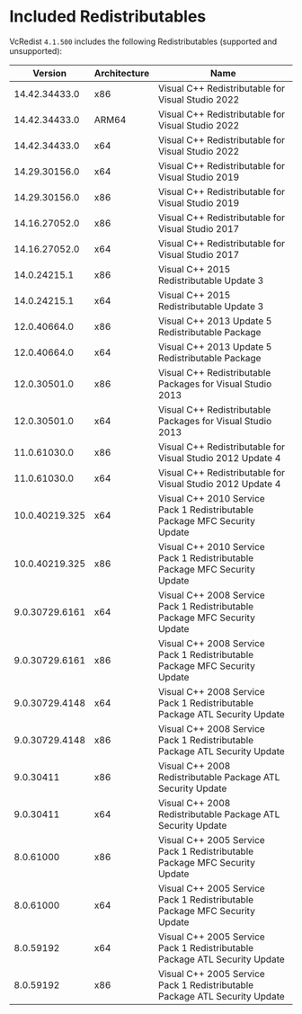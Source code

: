 ﻿# Included Redistributables

VcRedist `4.1.500` includes the following Redistributables (supported and unsupported):

| Version        | Architecture | Name                                                                       |
| -------------- | ------------ | -------------------------------------------------------------------------- |
| 14.42.34433.0  | x86          | Visual C++ Redistributable for Visual Studio 2022                          |
| 14.42.34433.0  | ARM64        | Visual C++ Redistributable for Visual Studio 2022                          |
| 14.42.34433.0  | x64          | Visual C++ Redistributable for Visual Studio 2022                          |
| 14.29.30156.0  | x64          | Visual C++ Redistributable for Visual Studio 2019                          |
| 14.29.30156.0  | x86          | Visual C++ Redistributable for Visual Studio 2019                          |
| 14.16.27052.0  | x86          | Visual C++ Redistributable for Visual Studio 2017                          |
| 14.16.27052.0  | x64          | Visual C++ Redistributable for Visual Studio 2017                          |
| 14.0.24215.1   | x86          | Visual C++ 2015 Redistributable Update 3                                   |
| 14.0.24215.1   | x64          | Visual C++ 2015 Redistributable Update 3                                   |
| 12.0.40664.0   | x86          | Visual C++ 2013 Update 5 Redistributable Package                           |
| 12.0.40664.0   | x64          | Visual C++ 2013 Update 5 Redistributable Package                           |
| 12.0.30501.0   | x86          | Visual C++ Redistributable Packages for Visual Studio 2013                 |
| 12.0.30501.0   | x64          | Visual C++ Redistributable Packages for Visual Studio 2013                 |
| 11.0.61030.0   | x86          | Visual C++ Redistributable for Visual Studio 2012 Update 4                 |
| 11.0.61030.0   | x64          | Visual C++ Redistributable for Visual Studio 2012 Update 4                 |
| 10.0.40219.325 | x64          | Visual C++ 2010 Service Pack 1 Redistributable Package MFC Security Update |
| 10.0.40219.325 | x86          | Visual C++ 2010 Service Pack 1 Redistributable Package MFC Security Update |
| 9.0.30729.6161 | x64          | Visual C++ 2008 Service Pack 1 Redistributable Package MFC Security Update |
| 9.0.30729.6161 | x86          | Visual C++ 2008 Service Pack 1 Redistributable Package MFC Security Update |
| 9.0.30729.4148 | x64          | Visual C++ 2008 Service Pack 1 Redistributable Package ATL Security Update |
| 9.0.30729.4148 | x86          | Visual C++ 2008 Service Pack 1 Redistributable Package ATL Security Update |
| 9.0.30411      | x86          | Visual C++ 2008 Redistributable Package ATL Security Update                |
| 9.0.30411      | x64          | Visual C++ 2008 Redistributable Package ATL Security Update                |
| 8.0.61000      | x86          | Visual C++ 2005 Service Pack 1 Redistributable Package MFC Security Update |
| 8.0.61000      | x64          | Visual C++ 2005 Service Pack 1 Redistributable Package MFC Security Update |
| 8.0.59192      | x64          | Visual C++ 2005 Service Pack 1 Redistributable Package ATL Security Update |
| 8.0.59192      | x86          | Visual C++ 2005 Service Pack 1 Redistributable Package ATL Security Update |
